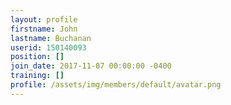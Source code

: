 ```yaml
---
layout: profile
firstname: John
lastname: Buchanan
userid: 150140093
position: []
join_date: 2017-11-07 00:00:00 -0400
training: []
profile: /assets/img/members/default/avatar.png
---
```

